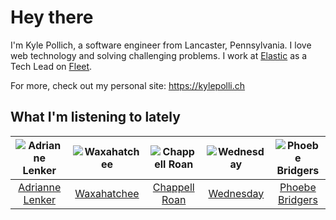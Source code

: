 # Hey there


I'm Kyle Pollich, a software engineer from Lancaster, Pennsylvania. I love web technology and solving challenging problems.
I work at [Elastic](https://www.elastic.co/) as a Tech Lead on [Fleet](https://www.elastic.co/guide/en/fleet/current/fleet-overview.html).

For more, check out my personal site: https://kylepolli.ch

## What I'm listening to lately

<!-- begin artists -->
  |![Adrianne Lenker](https://i.scdn.co/image/ab6761610000f17846e88446bcf8dce2537ef8ce)|![Waxahatchee](https://i.scdn.co/image/ab6761610000f178909fb4e2a0d9c0f880174263)|![Chappell Roan](https://i.scdn.co/image/ab6761610000f178cde5a0d57c1b79de5fce6bee)|![Wednesday](https://i.scdn.co/image/ab6761610000f1786be7d750f449d0e04196e179)|![Phoebe Bridgers](https://i.scdn.co/image/ab6761610000f178626686e362d30246e816cc5b)|
  |:---:|:---:|:---:|:---:|:---:|
  |[Adrianne Lenker](https://open.spotify.com/artist/4aKWmkWAKviFlyvHYPTNQY)|[Waxahatchee](https://open.spotify.com/artist/5IWCU0V9evBlW4gIeGY4zF)|[Chappell Roan](https://open.spotify.com/artist/7GlBOeep6PqTfFi59PTUUN)|[Wednesday](https://open.spotify.com/artist/4j7DrazfBZLLD0OrVoAtEe)|[Phoebe Bridgers](https://open.spotify.com/artist/1r1uxoy19fzMxunt3ONAkG)|
<!-- end artists -->
